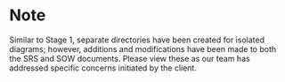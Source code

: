 # Note
 Similar to Stage 1, separate directories have been created for isolated diagrams; however, additions and modifications have been made to both the SRS and SOW documents. Please view these as our team has addressed specific concerns initiated by the client.
